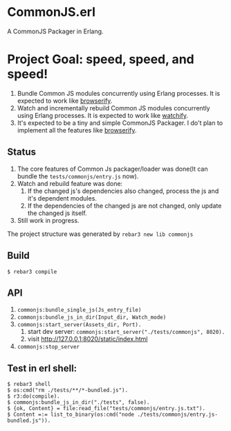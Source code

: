 CommonJS.erl
=====
A CommonJS Packager in Erlang.

# Project Goal: speed, speed, and speed!
1. Bundle Common JS modules concurrently using Erlang processes. It is expected to work like [browserify](https://github.com/substack/node-browserify).
2. Watch and incrementally rebuild Common JS modules concurrently using Erlang processes. It is expected to work like [watchify](https://github.com/substack/watchify).
3. It's expected to be a tiny and simple CommonJS Packager. I do't plan to implement all the features like [browserify](https://github.com/substack/node-browserify).

## Status
1. The core features of Common Js packager/loader was done(It can bundle the `tests/commonjs/entry.js` now). 
2. Watch and rebuild feature was done:
    1. If the changed js's dependencies also changed, process the js and it's dependent modules.
    2. If the dependencies of the changed js are not changed, only update the changed js itself.
3. Still work in progress. 

The project structure was generated by `rebar3 new lib commonjs`


Build
-----

    $ rebar3 compile

API
-----
1. `commonjs:bundle_single_js(Js_entry_file)`
2. `commonjs:bundle_js_in_dir(Input_dir, Watch_mode)`
3. `commonjs:start_server(Assets_dir, Port).`
    1. start dev server: `commonjs:start_server("./tests/commonjs", 8020).`
    2. visit http://127.0.0.1:8020/static/index.html
4. `commonjs:stop_server`

Test in erl shell:
-----
    $ rebar3 shell
    $ os:cmd("rm ./tests/**/*-bundled.js").
    $ r3:do(compile).
    $ commonjs:bundle_js_in_dir("./tests", false).
    $ {ok, Content} = file:read_file("tests/commonjs/entry.js.txt").
    $ Content =:= list_to_binary(os:cmd("node ./tests/commonjs/entry.js-bundled.js")).

